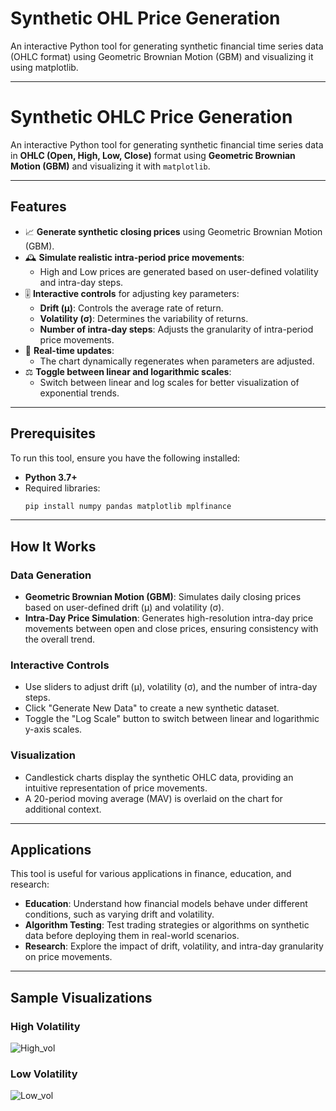 # Synthetic OHL Price Generation
An interactive Python tool for generating synthetic financial time series data (OHLC format) using Geometric Brownian Motion (GBM) and visualizing it using matplotlib.

---

# Synthetic OHLC Price Generation

An interactive Python tool for generating synthetic financial time series data in **OHLC (Open, High, Low, Close)** format using **Geometric Brownian Motion (GBM)** and visualizing it with `matplotlib`.

---

## Features

- 📈 **Generate synthetic closing prices** using Geometric Brownian Motion (GBM).
- 🕰 **Simulate realistic intra-period price movements**:
  - High and Low prices are generated based on user-defined volatility and intra-day steps.
- 🎚 **Interactive controls** for adjusting key parameters:
  - **Drift (μ)**: Controls the average rate of return.
  - **Volatility (σ)**: Determines the variability of returns.
  - **Number of intra-day steps**: Adjusts the granularity of intra-period price movements.
- 🔄 **Real-time updates**:
  - The chart dynamically regenerates when parameters are adjusted.
- ⚖ **Toggle between linear and logarithmic scales**:
  - Switch between linear and log scales for better visualization of exponential trends.

---

## Prerequisites

To run this tool, ensure you have the following installed:

- **Python 3.7+**
- Required libraries:
  ```bash
  pip install numpy pandas matplotlib mplfinance

---

## How It Works

### Data Generation
- **Geometric Brownian Motion (GBM)**: Simulates daily closing prices based on user-defined drift (μ) and volatility (σ).
- **Intra-Day Price Simulation**: Generates high-resolution intra-day price movements between open and close prices, ensuring consistency with the overall trend.

### Interactive Controls
- Use sliders to adjust drift (μ), volatility (σ), and the number of intra-day steps.
- Click "Generate New Data" to create a new synthetic dataset.
- Toggle the "Log Scale" button to switch between linear and logarithmic y-axis scales.

### Visualization
- Candlestick charts display the synthetic OHLC data, providing an intuitive representation of price movements.
- A 20-period moving average (MAV) is overlaid on the chart for additional context.

---

## Applications

This tool is useful for various applications in finance, education, and research:
- **Education**: Understand how financial models behave under different conditions, such as varying drift and volatility.
- **Algorithm Testing**: Test trading strategies or algorithms on synthetic data before deploying them in real-world scenarios.
- **Research**: Explore the impact of drift, volatility, and intra-day granularity on price movements.

---

## Sample Visualizations

### High Volatility
![High_vol](https://github.com/user-attachments/assets/d3cc4450-b0aa-4080-8f5f-0aa7e4a0735a)

### Low Volatility
![Low_vol](https://github.com/user-attachments/assets/4db30817-c077-4f77-8872-51311fff1646)
